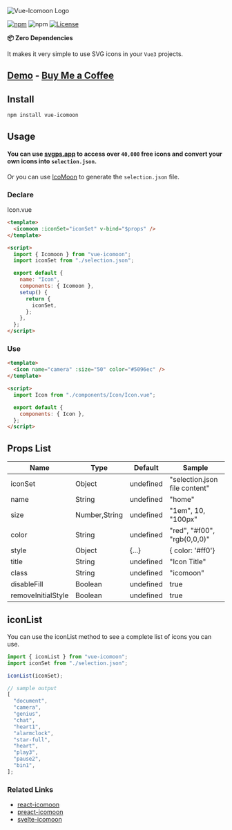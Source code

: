 ![Vue-Icomoon Logo](/banner.png)

[![npm](https://img.shields.io/npm/v/vue-icomoon?color=%234fc921)](https://www.npmjs.com/package/vue-icomoon)
![npm](https://img.shields.io/npm/dm/vue-icomoon)
[![License](https://img.shields.io/badge/License-MIT-green.svg?color=%234fc921)](https://opensource.org/licenses/MIT)

**📦 Zero Dependencies**

It makes it very simple to use SVG icons in your `Vue3` projects.

## [Demo](https://codesandbox.io/s/vue-icomoon-demo-nqb0z) - [Buy Me a Coffee](https://www.buymeacoffee.com/aykutkardas)

## Install

```
npm install vue-icomoon
```

## Usage

#### You can use [svgps.app](https://svgps.app/) to access over `40,000` free icons and convert your own icons into `selection.json`.

Or you can use [IcoMoon](https://icomoon.io/app/) to generate the `selection.json` file.

### Declare

Icon.vue

```html
<template>
  <icomoon :iconSet="iconSet" v-bind="$props" />
</template>

<script>
  import { Icomoon } from "vue-icomoon";
  import iconSet from "./selection.json";

  export default {
    name: "Icon",
    components: { Icomoon },
    setup() {
      return {
        iconSet,
      };
    },
  };
</script>
```

### Use

```html
<template>
  <icon name="camera" :size="50" color="#5096ec" />
</template>

<script>
  import Icon from "./components/Icon/Icon.vue";

  export default {
    components: { Icon },
  };
</script>
```

## Props List

| Name               | Type          | Default   | Sample                        |
| ------------------ | ------------- | --------- | ----------------------------- |
| iconSet            | Object        | undefined | "selection.json file content" |
| name               | String        | undefined | "home"                        |
| size               | Number,String | undefined | "1em", 10, "100px"            |
| color              | String        | undefined | "red", "#f00", "rgb(0,0,0)"   |
| style              | Object        | {...}     | { color: '#ff0'}              |
| title              | String        | undefined | "Icon Title"                  |
| class              | String        | undefined | "icomoon"                     |
| disableFill        | Boolean       | undefined | true                          |
| removeInitialStyle | Boolean       | undefined | true                          |

## iconList

You can use the iconList method to see a complete list of icons you can use.

```js
import { iconList } from "vue-icomoon";
import iconSet from "./selection.json";

iconList(iconSet);

// sample output
[
  "document",
  "camera",
  "genius",
  "chat",
  "heart1",
  "alarmclock",
  "star-full",
  "heart",
  "play3",
  "pause2",
  "bin1",
];
```

### Related Links

- [react-icomoon](https://github.com/aykutkardas/react-icomoon)
- [preact-icomoon](https://github.com/aykutkardas/preact-icomoon)
- [svelte-icomoon](https://github.com/aykutkardas/svelte-icomoon)
